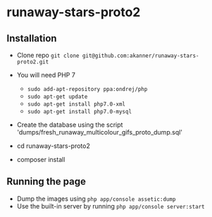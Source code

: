 # runaway-stars-proto2

## Installation

* Clone repo `git clone git@github.com:akanner/runaway-stars-proto2.git`
* You will need PHP 7
  * `sudo add-apt-repository ppa:ondrej/php`
  * `sudo apt-get update`
  * `sudo apt-get install php7.0-xml`
  * `sudo apt-get install php7.0-mysql`
        
* Create the database using the script 'dumps/fresh_runaway_multicolour_gifs_proto_dump.sql'
* cd runaway-stars-proto2
* composer install

## Running the page

* Dump the images using `php app/console assetic:dump`
* Use the built-in server by running `php app/console server:start`

